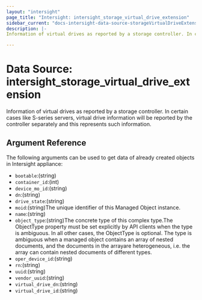 ```yaml
---
layout: "intersight"
page_title: "Intersight: intersight_storage_virtual_drive_extension"
sidebar_current: "docs-intersight-data-source-storageVirtualDriveExtension"
description: |-
Information of virtual drives as reported by a storage controller. In certain cases like S-series servers, virtual drive information will be reported by the controller separately and this represents such information.

---
```


# Data Source: intersight_storage_virtual_drive_extension
Information of virtual drives as reported by a storage controller. In certain cases like S-series servers, virtual drive information will be reported by the controller separately and this represents such information.

## Argument Reference
The following arguments can be used to get data of already created objects in Intersight appliance:
* `bootable`:(string)
* `container_id`:(int)
* `device_mo_id`:(string)
* `dn`:(string)
* `drive_state`:(string)
* `moid`:(string)The unique identifier of this Managed Object instance.
* `name`:(string)
* `object_type`:(string)The concrete type of this complex type.The ObjectType property must be set explicitly by API clients when the type is ambiguous. In all other cases, the ObjectType is optional. The type is ambiguous when a managed object contains an array of nested documents, and the documents in the arrayare heterogeneous, i.e. the array can contain nested documents of different types.
* `oper_device_id`:(string)
* `rn`:(string)
* `uuid`:(string)
* `vendor_uuid`:(string)
* `virtual_drive_dn`:(string)
* `virtual_drive_id`:(string)
